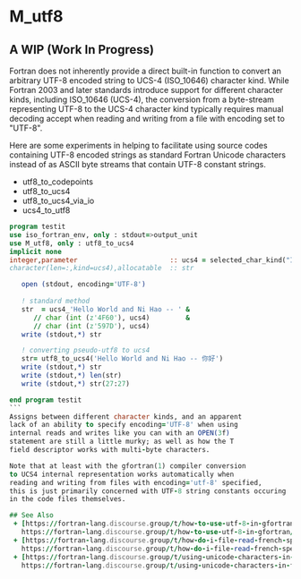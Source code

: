 # M_utf8

## A WIP (Work In Progress)

Fortran does not inherently provide a direct built-in function to
convert an arbitrary UTF-8 encoded string to UCS-4 (ISO_10646) character
kind. While Fortran 2003 and later standards introduce support for
different character kinds, including ISO_10646 (UCS-4), the conversion
from a byte-stream representing UTF-8 to the UCS-4 character kind typically
requires manual decoding accept when reading and writing from a file with
encoding set to "UTF-8".

Here are some experiments in helping to facilitate using source codes
containing UTF-8 encoded strings as standard Fortran Unicode characters
instead of as ASCII byte streams that contain UTF-8 constant strings.

 + utf8_to_codepoints
 + utf8_to_ucs4
 + utf8_to_ucs4_via_io
 + ucs4_to_utf8

~~~fortran
program testit
use iso_fortran_env, only : stdout=>output_unit
use M_utf8, only : utf8_to_ucs4
implicit none
integer,parameter                       :: ucs4 = selected_char_kind("ISO_10646")
character(len=:,kind=ucs4),allocatable  :: str

   open (stdout, encoding='UTF-8')
   
   ! standard method
   str  = ucs4_'Hello World and Ni Hao -- ' &
      // char (int (z'4F60'), ucs4)         &
      // char (int (z'597D'), ucs4)
   write (stdout,*) str

   ! converting pseudo-utf8 to ucs4
   str= utf8_to_ucs4('Hello World and Ni Hao -- 你好')
   write (stdout,*) str
   write (stdout,*) len(str)
   write (stdout,*) str(27:27)

end program testit
```
Assigns between different character kinds, and an apparent
lack of an ability to specify encoding='UTF-8' when using
internal reads and writes like you can with an OPEN(3f) 
statement are still a little murky; as well as how the T
field descriptor works with multi-byte characters. 

Note that at least with the gfortran(1) compiler conversion
to UCS4 internal representation works automatically when 
reading and writing from files with encoding='utf-8' specified,
this is just primarily concerned with UTF-8 string constants occuring
in the code files themselves.

## See Also
 + [https://fortran-lang.discourse.group/t/how-to-use-utf-8-in-gfortran/9949](
   https://fortran-lang.discourse.group/t/how-to-use-utf-8-in-gfortran/9949)
 + [https://fortran-lang.discourse.group/t/how-do-i-file-read-french-special-characters-like-e-etc/6618](
   https://fortran-lang.discourse.group/t/how-do-i-file-read-french-special-characters-like-e-etc/6618)
 + [https://fortran-lang.discourse.group/t/using-unicode-characters-in-fortran/2764](
   https://fortran-lang.discourse.group/t/using-unicode-characters-in-fortran/2764)
